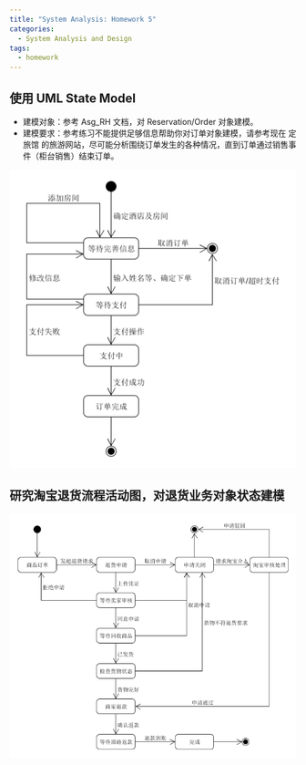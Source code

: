 ```yaml
---
title: "System Analysis: Homework 5"
categories:
  - System Analysis and Design
tags:
  - homework
---
```


## 使用 UML State Model

- 建模对象：参考 Asg_RH 文档，对 Reservation/Order 对象建模。
- 建模要求：参考练习不能提供足够信息帮助你对订单对象建模，请参考现在 定旅馆 的旅游网站，尽可能分析围绕订单发生的各种情况，直到订单通过销售事件（柜台销售）结束订单。

![order](/assets/images/system_analysis/hw5_order.png)

## 研究淘宝退货流程活动图，对退货业务对象状态建模

![taobao](/assets/images/system_analysis/hw5_taobao.png)